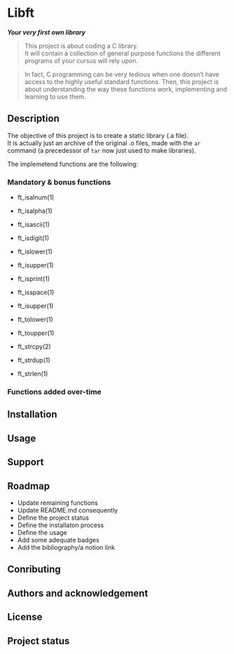#   Libft                               #
***Your very first own library***

>   This project is about coding a C library.  
It will contain a collection of general purpose functions the different programs of your cursus will
rely upon.

> In fact, C programming can be very tedious when one doesn’t have access to the highly useful
standard functions. Then, this project is about understanding the way these functions work, implementing
and learning to use them.

##  Description                         ##
The objective of this project is to create a static library (.a file).  
It is actually just an archive of the original .o files, made with the `ar` command (a precedessor
of `tar` now just used to make libraries).

The implemetend functions are the following:

### Mandatory & bonus functions         ###
*   ft_isalnum(1) 
*   ft_isalpha(1)
*   ft_isascii(1)
*   ft_isdigit(1)
*   ft_islower(1)
*   ft_isupper(1)
*   ft_isprint(1)
*   ft_isspace(1)
*   ft_isupper(1)
*   ft_tolower(1)
*   ft_toupper(1)

*   ft_strcpy(2)
*   ft_strdup(1)
*   ft_strlen(1)

### Functions added over-time           ###

##  Installation                        ##
##  Usage                               ##
##  Support                             ##
##  Roadmap                             ##
*   Update remaining functions
*   Update README.md consequently
*   Define the project status
*   Define the installaton process
*   Define the usage
*   Add some adequate badges
*   Add the bibliography/a notion link

##  Conributing                         ##
##  Authors and acknowledgement         ##
##  License                             ##
##  Project status                      ##


